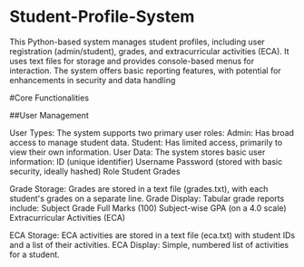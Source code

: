 # Student-Profile-System
This Python-based system manages student profiles, including user registration (admin/student), grades, and extracurricular activities (ECA). It uses text files for storage and provides console-based menus for interaction.  The system offers basic reporting features, with potential for enhancements in security and data handling

#Core Functionalities

##User Management

User Types: The system supports two primary user roles:
Admin: Has broad access to manage student data.
Student: Has limited access, primarily to view their own information.
User Data: The system stores basic user information:
ID (unique identifier)
Username
Password (stored with basic security, ideally hashed)
Role
Student Grades

Grade Storage: Grades are stored in a text file (grades.txt), with each student's grades on a separate line.
Grade Display: Tabular grade reports include:
Subject
Grade
Full Marks (100)
Subject-wise GPA (on a 4.0 scale)
Extracurricular Activities (ECA)

ECA Storage: ECA activities are stored in a text file (eca.txt) with student IDs and a list of their activities.
ECA Display: Simple, numbered list of activities for a student.
